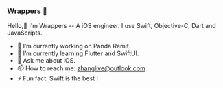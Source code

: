 ### Wrappers 👋

Hello,👋 I'm Wrappers -- A iOS engineer. I use Swift, Objective-C, Dart and JavaScripts.
- 🔭 I’m currently working on Panda Remit.
- 🌱 I’m currently learning Flutter and SwiftUI.
- 💬 Ask me about iOS.
- 📫 How to reach me: zhanglive@outlook.com
- ⚡ Fun fact: Swift is the best !

<!--
**Wrapperss/Wrapperss** is a ✨ _special_ ✨ repository because its `README.md` (this file) appears on your GitHub profile.

Here are some ideas to get you started:

- 🔭 I’m currently working on ...
- 🌱 I’m currently learning ...
- 👯 I’m looking to collaborate on ...
- 🤔 I’m looking for help with ...
- 💬 Ask me about ...
- 📫 How to reach me: ...
- 😄 Pronouns: ...
- ⚡ Fun fact: ...
-->
